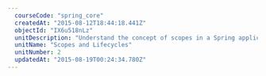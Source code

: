 ```yaml
---
  courseCode: "spring_core"
  createdAt: "2015-08-12T18:44:18.441Z"
  objectId: "IX6u518nLz"
  unitDescription: "Understand the concept of scopes in a Spring application. Learn how to access the application context directly from your code. Use the bean inheritance feature to manage your configuration. Implement various post-processor hooks to tap into the lifecycle of your Spring application."
  unitName: "Scopes and Lifecycles"
  unitNumber: 2
  updatedAt: "2015-08-19T00:24:34.780Z"
---
```

